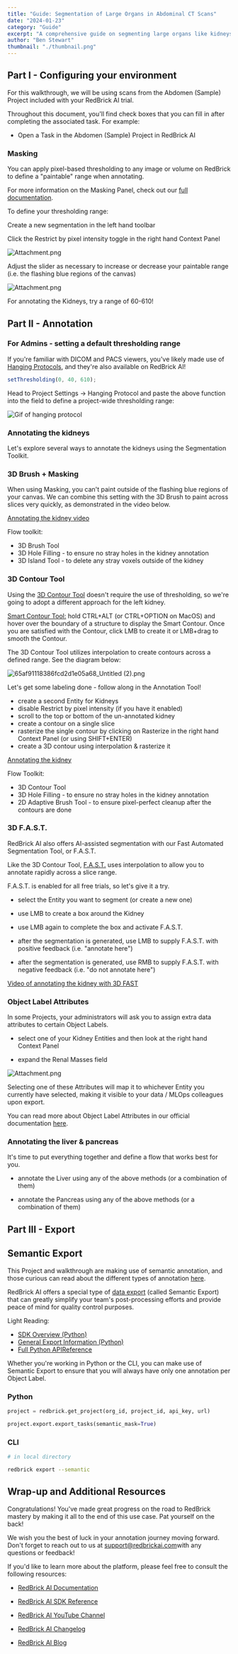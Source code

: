 ```yaml
---
title: "Guide: Segmentation of Large Organs in Abdominal CT Scans"
date: "2024-01-23"
category: "Guide"
excerpt: "A comprehensive guide on segmenting large organs like kidneys, liver, and pancreas using RedBrick AI's advanced tools. Learn multiple segmentation techniques including 3D Brush with masking, 3D Contour Tool, and F.A.S.T. AI-assisted segmentation."
author: "Ben Stewart"
thumbnail: "./thumbnail.png"
---
```


## Part I - Configuring your environment

For this walkthrough, we will be using scans from the Abdomen (Sample)
Project included with your RedBrick AI trial.

Throughout this document, you'll find check boxes that you
can fill in after completing the associated task. For example:

- Open a Task in the Abdomen (Sample) Project in RedBrick AI

### Masking

You can apply pixel-based thresholding to any image or volume on
RedBrick to define a "paintable" range when annotating.

For more information on the Masking Panel, check out our [full
documentation](https://docs.redbrickai.com/annotation-and-viewer/visualization-and-masking#restrict-by-pixel-intensity).

To define your thresholding range:

Create a new segmentation in the left hand toolbar

Click the Restrict by pixel intensity toggle in the right hand Context Panel

![Attachment.png](./image3.png)

Adjust the slider as necessary to increase or decrease your paintable range (i.e. the flashing blue regions of the canvas)

![Attachment.png](./image4.gif)

For annotating the Kidneys, try a range of 60-610!

## Part II - Annotation

### For Admins - setting a default thresholding range

If you're familiar with DICOM and PACS viewers,
you've likely made use of [Hanging Protocols](https://docs.redbrickai.com/annotation-and-viewer/viewer-basics/custom-hanging-protocol#custom-hanging-protocol-format-reference), and they're also available on RedBrick AI!

```ts
setThresholding(0, 40, 610);
```

Head to Project Settings → Hanging Protocol and paste the above function into the field to define a project-wide thresholding range:

![Gif of hanging protocol](./image5.gif)

### Annotating the kidneys

Let's explore several ways to annotate the kidneys using
the Segmentation Toolkit.

### 3D Brush + Masking

When using Masking, you can't paint outside of the flashing
blue regions of your canvas. We can combine this setting with the 3D
Brush to paint across slices very quickly, as demonstrated in the video
below.

[Annotating the kidney video](./Annotating%20the%20kidney%20with%20the%203D%20Brush,%203D%20Hole%20Filling,%20&%203D%20Island%20Tool.mp4)

Flow toolkit:

- 3D Brush Tool
- 3D Hole Filling - to ensure no stray holes in the kidney annotation
- 3D Island Tool - to delete any stray voxels outside of the kidney

### 3D Contour Tool

Using the [3D Contour
Tool](https://docs.redbrickai.com/annotation-and-viewer/segmentation/segmentation-tools#contour-tool) doesn't require the use of thresholding, so we're going to adopt a different approach for the left kidney.

[Smart Contour Tool:](https://docs.redbrickai.com/annotation-and-viewer/segmentation/segmentation-tools#contour-tool) hold CTRL+ALT (or CTRL+OPTION on MacOS) and hover over the boundary of a structure to display the Smart Contour. Once you are satisfied with the Contour, click LMB to create it or LMB+drag to smooth the Contour.

The 3D Contour Tool utilizes interpolation to create contours across a defined range. See the diagram below:

![65af91118386fcd2d1e05a68_Untitled
(2).png](./image2.png)

Let's get some labeling done - follow along in the
Annotation Tool!

- create a second Entity for Kidneys
- disable Restrict by pixel intensity (if you have it enabled)
- scroll to the top or bottom of the un-annotated kidney
- create a contour on a single slice
- rasterize the single contour by clicking on Rasterize in the right hand Context Panel (or using SHIFT+ENTER)
- create a 3D contour using interpolation & rasterize it

[Annotating the kidney](./Annotating%20the%20kidney%20with%203D%20Contour%20Tool.mp4)

Flow Toolkit:

- 3D Contour Tool
- 3D Hole Filling - to ensure no stray holes in the kidney annotation
- 2D Adaptive Brush Tool - to ensure pixel-perfect cleanup after the
  contours are done

### 3D F.A.S.T.

RedBrick AI also offers AI-assisted segmentation with our Fast Automated Segmentation Tool, or F.A.S.T.

Like the 3D Contour Tool, [F.A.S.T.](https://www.notion.so/da3b77b233034b3fa0d0d4aacf97fc5b?pvs=21) uses interpolation to allow you to annotate rapidly across a slice range.

F.A.S.T. is enabled for all free trials, so let's give it a try.

- select the Entity you want to segment (or create a new one)
- use LMB to create a box around the Kidney

- use LMB again to complete the box and activate F.A.S.T.
- after the segmentation is generated, use LMB to supply F.A.S.T. with
  positive feedback (i.e. "annotate here")
- after the segmentation is generated, use RMB to supply F.A.S.T. with negative feedback (i.e. "do not annotate here")

[Video of annotating the kidney with 3D FAST](./Annotating%20the%20kidney%20with%203D%20FAST.mp4)

### Object Label Attributes

In some Projects, your administrators will ask you to assign extra data attributes to certain Object Labels.

- select one of your Kidney Entities and then look at the right hand Context Panel

- expand the Renal Masses field

![Attachment.png](./image6.png)

Selecting one of these Attributes will map it to whichever Entity you
currently have selected, making it visible to your data / MLOps
colleagues upon export.

You can read more about Object Label Attributes in our official
documentation
[here](https://docs.redbrickai.com/projects/taxonomies#object-label-attributes).

### Annotating the liver & pancreas

It's time to put everything together and define a flow that
works best for you.

- annotate the Liver using any of the above methods (or a combination of them)

- annotate the Pancreas using any of the above methods (or a combination of them)

## Part III - Export

## Semantic Export

This Project and walkthrough are making use of semantic annotation, and those curious can read about the different types of annotation [here](https://docs.redbrickai.com/annotation-and-viewer/segmentation/instance-vs.-semantic).

RedBrick AI offers a special type of [data export](https://docs.redbrickai.com/python-sdk/sdk-overview/exporting-annotations) (called Semantic Export) that can greatly simplify your team's post-processing efforts and provide peace of mind for quality control purposes.

Light Reading:

- [SDK Overview (Python)](https://docs.redbrickai.com/python-sdk/sdk-overview)
- [General Export Information (Python)](https://docs.redbrickai.com/python-sdk/sdk-overview/exporting-annotations)
- [Full Python APIReference](https://redbrick-sdk.readthedocs.io/en/stable/sdk.html)

Whether you're working in Python or the CLI, you can make
use of Semantic Export to ensure that you will always have only one annotation per Object Label.

### Python

```python
project = redbrick.get_project(org_id, project_id, api_key, url)

project.export.export_tasks(semantic_mask=True)
```

### CLI

```bash
# in local directory

redbrick export --semantic
```

## Wrap-up and Additional Resources

Congratulations! You've made great progress on the road to
RedBrick mastery by making it all to the end of this use case. Pat yourself on the back!

We wish you the best of luck in your annotation journey moving forward. Don't forget to reach out to us at [support@redbrickai.com](mailto:support@redbrickai.com)with any questions or feedback!

If you'd like to learn more about the platform, please feel free to consult the following resources:

- [RedBrick AI Documentation](https://docs.redbrickai.com/)

- [RedBrick AI SDK Reference](https://redbrick-sdk.readthedocs.io/en/stable/sdk.html)

- [RedBrick AI YouTube Channel](https://youtube.com/@redbrickai)

- [RedBrick AI Changelog](https://changelog.redbrickai.com/)

- [RedBrick AI Blog](https://blog.redbrickai.com/)
